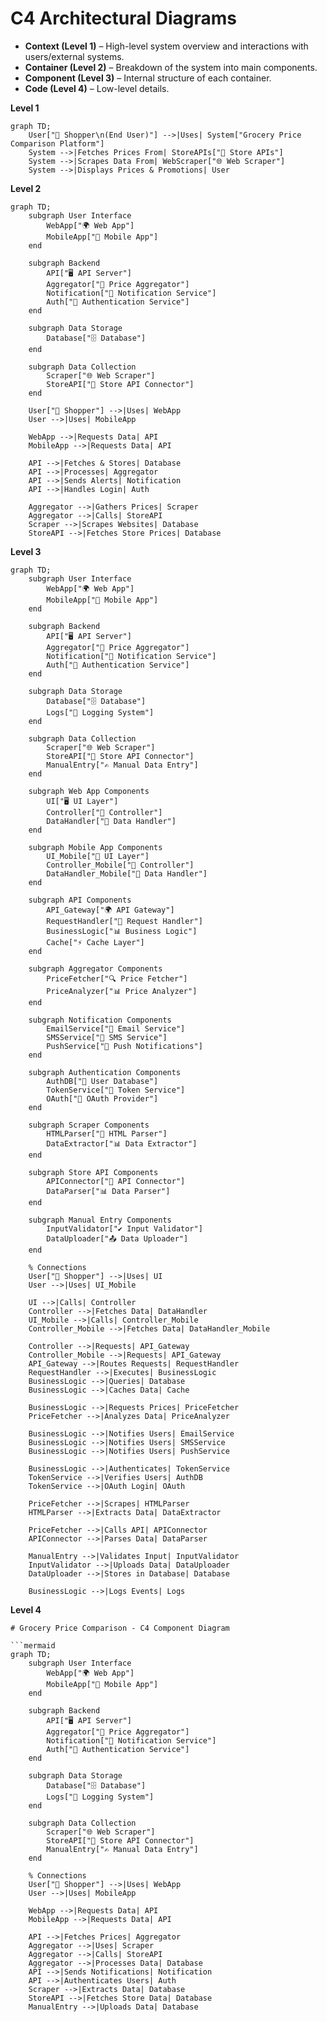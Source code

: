 # C4 Architectural Diagrams

* **Context (Level 1)** – High-level system overview and interactions with users/external systems.
* **Container (Level 2)** – Breakdown of the system into main components.
* **Component (Level 3)** – Internal structure of each container.
* **Code (Level 4)** – Low-level details.

**Level 1**
```mermaid
graph TD;
    User["🛒 Shopper\n(End User)"] -->|Uses| System["Grocery Price Comparison Platform"]
    System -->|Fetches Prices From| StoreAPIs["🏪 Store APIs"]
    System -->|Scrapes Data From| WebScraper["🌐 Web Scraper"]
    System -->|Displays Prices & Promotions| User
```

**Level 2**
```mermaid
graph TD;
    subgraph User Interface
        WebApp["🌍 Web App"]
        MobileApp["📱 Mobile App"]
    end

    subgraph Backend
        API["🖥️ API Server"]
        Aggregator["🔄 Price Aggregator"]
        Notification["📢 Notification Service"]
        Auth["🔑 Authentication Service"]
    end

    subgraph Data Storage
        Database["🗄️ Database"]
    end

    subgraph Data Collection
        Scraper["🌐 Web Scraper"]
        StoreAPI["🏪 Store API Connector"]
    end

    User["🛒 Shopper"] -->|Uses| WebApp
    User -->|Uses| MobileApp

    WebApp -->|Requests Data| API
    MobileApp -->|Requests Data| API

    API -->|Fetches & Stores| Database
    API -->|Processes| Aggregator
    API -->|Sends Alerts| Notification
    API -->|Handles Login| Auth

    Aggregator -->|Gathers Prices| Scraper
    Aggregator -->|Calls| StoreAPI
    Scraper -->|Scrapes Websites| Database
    StoreAPI -->|Fetches Store Prices| Database
```
**Level 3**
```mermaid
graph TD;
    subgraph User Interface
        WebApp["🌍 Web App"]
        MobileApp["📱 Mobile App"]
    end

    subgraph Backend
        API["🖥️ API Server"]
        Aggregator["🔄 Price Aggregator"]
        Notification["📢 Notification Service"]
        Auth["🔑 Authentication Service"]
    end

    subgraph Data Storage
        Database["🗄️ Database"]
        Logs["📜 Logging System"]
    end

    subgraph Data Collection
        Scraper["🌐 Web Scraper"]
        StoreAPI["🏪 Store API Connector"]
        ManualEntry["✍️ Manual Data Entry"]
    end

    subgraph Web App Components
        UI["🖥️ UI Layer"]
        Controller["🔄 Controller"]
        DataHandler["💾 Data Handler"]
    end

    subgraph Mobile App Components
        UI_Mobile["📱 UI Layer"]
        Controller_Mobile["🔄 Controller"]
        DataHandler_Mobile["💾 Data Handler"]
    end

    subgraph API Components
        API_Gateway["🌍 API Gateway"]
        RequestHandler["🔄 Request Handler"]
        BusinessLogic["📊 Business Logic"]
        Cache["⚡ Cache Layer"]
    end

    subgraph Aggregator Components
        PriceFetcher["🔍 Price Fetcher"]
        PriceAnalyzer["📊 Price Analyzer"]
    end

    subgraph Notification Components
        EmailService["📧 Email Service"]
        SMSService["📩 SMS Service"]
        PushService["📲 Push Notifications"]
    end

    subgraph Authentication Components
        AuthDB["🔑 User Database"]
        TokenService["🔐 Token Service"]
        OAuth["🔗 OAuth Provider"]
    end

    subgraph Scraper Components
        HTMLParser["📄 HTML Parser"]
        DataExtractor["📊 Data Extractor"]
    end

    subgraph Store API Components
        APIConnector["🔗 API Connector"]
        DataParser["📊 Data Parser"]
    end

    subgraph Manual Entry Components
        InputValidator["✔️ Input Validator"]
        DataUploader["📤 Data Uploader"]
    end

    % Connections
    User["🛒 Shopper"] -->|Uses| UI
    User -->|Uses| UI_Mobile

    UI -->|Calls| Controller
    Controller -->|Fetches Data| DataHandler
    UI_Mobile -->|Calls| Controller_Mobile
    Controller_Mobile -->|Fetches Data| DataHandler_Mobile

    Controller -->|Requests| API_Gateway
    Controller_Mobile -->|Requests| API_Gateway
    API_Gateway -->|Routes Requests| RequestHandler
    RequestHandler -->|Executes| BusinessLogic
    BusinessLogic -->|Queries| Database
    BusinessLogic -->|Caches Data| Cache

    BusinessLogic -->|Requests Prices| PriceFetcher
    PriceFetcher -->|Analyzes Data| PriceAnalyzer

    BusinessLogic -->|Notifies Users| EmailService
    BusinessLogic -->|Notifies Users| SMSService
    BusinessLogic -->|Notifies Users| PushService

    BusinessLogic -->|Authenticates| TokenService
    TokenService -->|Verifies Users| AuthDB
    TokenService -->|OAuth Login| OAuth

    PriceFetcher -->|Scrapes| HTMLParser
    HTMLParser -->|Extracts Data| DataExtractor

    PriceFetcher -->|Calls API| APIConnector
    APIConnector -->|Parses Data| DataParser

    ManualEntry -->|Validates Input| InputValidator
    InputValidator -->|Uploads Data| DataUploader
    DataUploader -->|Stores in Database| Database

    BusinessLogic -->|Logs Events| Logs

```
**Level 4**
```mermaid
# Grocery Price Comparison - C4 Component Diagram

```mermaid
graph TD;
    subgraph User Interface
        WebApp["🌍 Web App"]
        MobileApp["📱 Mobile App"]
    end

    subgraph Backend
        API["🖥️ API Server"]
        Aggregator["🔄 Price Aggregator"]
        Notification["📢 Notification Service"]
        Auth["🔑 Authentication Service"]
    end

    subgraph Data Storage
        Database["🗄️ Database"]
        Logs["📜 Logging System"]
    end

    subgraph Data Collection
        Scraper["🌐 Web Scraper"]
        StoreAPI["🏪 Store API Connector"]
        ManualEntry["✍️ Manual Data Entry"]
    end

    % Connections
    User["🛒 Shopper"] -->|Uses| WebApp
    User -->|Uses| MobileApp

    WebApp -->|Requests Data| API
    MobileApp -->|Requests Data| API

    API -->|Fetches Prices| Aggregator
    Aggregator -->|Uses| Scraper
    Aggregator -->|Calls| StoreAPI
    Aggregator -->|Processes Data| Database
    API -->|Sends Notifications| Notification
    API -->|Authenticates Users| Auth
    Scraper -->|Extracts Data| Database
    StoreAPI -->|Fetches Store Data| Database
    ManualEntry -->|Uploads Data| Database
```